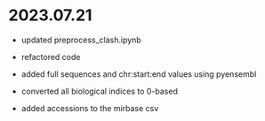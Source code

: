 # 2023.07.21

- updated preprocess_clash.ipynb

- refactored code

- added full sequences and chr:start:end values using pyensembl

- converted all biological indices to 0-based

- added accessions to the mirbase csv
